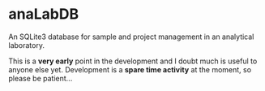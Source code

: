 # anaLabDB
An SQLite3 database for sample and project management in an analytical
laboratory.

This is a **very early** point in the development and I doubt much is
useful to anyone else yet. Development is a **spare time activity**
at the moment, so please be patient...
